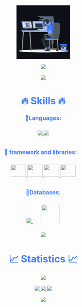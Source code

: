 
<p align="center"><img src="animation.gif" width="35%"></p>
<div style=" font-size: medium; color: #447ff7" align=center>

  <img src="https://readme-typing-svg.herokuapp.com?font=Kaushan+Script&size=40&duration=3500&color=447FF7&background=FFFFFF00&center=true&vCenter=true&width=650&height=55&lines=Hey!+It's+Kauê+Filgueiras+%F0%9F%91%8B%F0%9F%8F%BB;I+am+a+Software+Developer+%F0%9F%A7%91%F0%9F%8F%BB%E2%80%8D%F0%9F%92%BB;I+am+from+Brazil+;I+study+computer+science" alt=" " width="650" height="55">

<p  align="center">
<img src="https://user-images.githubusercontent.com/73097560/115834477-dbab4500-a447-11eb-908a-139a6edaec5c.gif">             
<br>

# 🔥 Skills 🔥

### 🔹Languages:
<p style="padding:10px;">
    <a href="https://www.java.com" target="_blank"> <img src="https://img.icons8.com/color/48/000000/java-coffee-cup-logo.png"/> </a>
    <a href="https://developer.mozilla.org/en-US/docs/Web/JavaScript" target="_blank"> <img src="https://img.icons8.com/color/48/000000/javascript.png"/> </a>
</p>

### 🔹 framework and libraries:ㅤ
<p style="padding:10px;">
    <a href="https://spring.io/projects/spring-framework" target="_blank"> 
      <img src="https://spring.io/images/projects/spring-framework-640ad1b04f7efa89e0f0f7353e6b5e02.svg?v=2" height=40 width=50 /> 
    </a>
    <a href="https://nodejs.org/en/" target="_blank"> 
      <img src="https://nodejs.org/static/images/logo.svg" height=40 width=50 />
    </a>
    <a href="https://reactjs.org/" target="_blank"> 
      <img src="https://upload.wikimedia.org/wikipedia/commons/thumb/a/a7/React-icon.svg/768px-React-icon.svg.png?20220125121207" height=40 width=50 /> 
    </a>
    <a href="https://www.vectorlogo.zone/logos/hibernate/hibernate-icon.svg" target="_blank"> 
      <img src="https://www.vectorlogo.zone/logos/hibernate/hibernate-icon.svg" height=40 width=50 /> 
    </a>
</p></b>

### 🔹Databases:
<p style="padding:10px;"> 
    <a style="padding:15px;" href="https://www.mysql.com/" target="_blank"> <img src="https://img.icons8.com/fluent/50/000000/mysql-logo.png"/> </a>
    <a style="padding:15px;" href="https://www.mongodb.com/" target="_blank"> <img src="https://www.postgresql.org/media/img/about/press/elephant.png" height=60 width=60 /> </a>
</p>


<p  align="center">
<img src="https://user-images.githubusercontent.com/73097560/115834477-dbab4500-a447-11eb-908a-139a6edaec5c.gif">             
<br>

# 📈 Statistics 📈
![](https://komarev.com/ghpvc/?username=kauefilgueiras&color=447ff7&label=Visitor+count)

<p align="center">
  <a href="https://github.com/kauefilgueiras">
    <img src="https://github-readme-stats.vercel.app/api?username=kauefilgueiras&show_icons=true&theme=github_dark&hide_border=true" />
    <img src="https://github-readme-streak-stats.herokuapp.com/?user=kauefilgueiras&theme=github-dark-blue&hide_border=true" />
    <img src="https://activity-graph.herokuapp.com/graph?username=kauefilgueiras&theme=react-dark" />
</a>
</p>


<p  align="center">
<img src="https://user-images.githubusercontent.com/73097560/115834477-dbab4500-a447-11eb-908a-139a6edaec5c.gif">             
<br>

</div>
